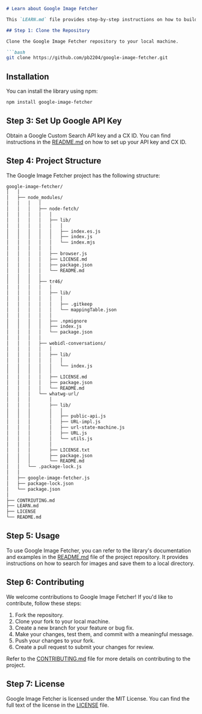 ```markdown
# Learn about Google Image Fetcher

This `LEARN.md` file provides step-by-step instructions on how to build the Google Image Fetcher project.

## Step 1: Clone the Repository

Clone the Google Image Fetcher repository to your local machine.

```bash
git clone https://github.com/pb2204/google-image-fetcher.git
```

## Installation

You can install the library using npm:

```bash
npm install google-image-fetcher
```

## Step 3: Set Up Google API Key

Obtain a Google Custom Search API key and a CX ID. You can find instructions in the [README.md](https://github.com/PB2204/google-image-fetcher/blob/main/README.md) on how to set up your API key and CX ID.

## Step 4: Project Structure

The Google Image Fetcher project has the following structure:

```bash
google-image-fetcher/
│   │
│   ├── node_modules/
│   │   │   │
│   │   │   ├── node-fetch/
│   │   │   │   │
│   │   │   │   ├── lib/
│   │   │   │   │   │
│   │   │   │   │   ├── index.es.js
│   │   │   │   │   ├── index.js
│   │   │   │   │   └── index.mjs
│   │   │   │   │
│   │   │   │   ├── browser.js
│   │   │   │   ├── LICENSE.md
│   │   │   │   ├── package.json
│   │   │   │   └── README.md
│   │   │   │
│   │   │   ├── tr46/
│   │   │   │   │
│   │   │   │   ├── lib/
│   │   │   │   │   │
│   │   │   │   │   ├── .gitkeep
│   │   │   │   │   └── mappingTable.json
│   │   │   │   │
│   │   │   │   ├── .npmignore
│   │   │   │   ├── index.js
│   │   │   │   └── package.json
│   │   │   │
│   │   │   ├── webidl-conversations/
│   │   │   │   │
│   │   │   │   ├── lib/
│   │   │   │   │   │
│   │   │   │   │   └── index.js
│   │   │   │   │
│   │   │   │   ├── LICENSE.md
│   │   │   │   ├── package.json
│   │   │   │   └── README.md
│   │   │   └── whatwg-url/
│   │   │       │
│   │   │       ├── lib/
│   │   │       │   │
│   │   │       │   ├── public-api.js
│   │   │       │   ├── URL-impl.js
│   │   │       │   ├── url-state-machine.js
│   │   │       │   ├── URL.js
│   │   │       │   └── utils.js
│   │   │       │
│   │   │       ├── LICENSE.txt
│   │   │       ├── package.json
│   │   │       └── README.md
│   │   └── .package-lock.js
│   │
│   ├── google-image-fetcher.js
│   ├── package-lock.json
│   └── package.json
│
├── CONTRIUTING.md
├── LEARN.md
├── LICENSE
└── README.md
```

## Step 5: Usage

To use Google Image Fetcher, you can refer to the library's documentation and examples in the [README.md](https://github.com/PB2204/google-image-fetcher/blob/main/README.md) file of the project repository. It provides instructions on how to search for images and save them to a local directory.

## Step 6: Contributing

We welcome contributions to Google Image Fetcher! If you'd like to contribute, follow these steps:

1. Fork the repository.
2. Clone your fork to your local machine.
3. Create a new branch for your feature or bug fix.
4. Make your changes, test them, and commit with a meaningful message.
5. Push your changes to your fork.
6. Create a pull request to submit your changes for review.

Refer to the [CONTRIBUTING.md](https://github.com/PB2204/google-image-fetcher/blob/main/CONTRIBUTING.md) file for more details on contributing to the project.

## Step 7: License

Google Image Fetcher is licensed under the MIT License. You can find the full text of the license in the [LICENSE](https://github.com/PB2204/google-image-fetcher/blob/main/LICENSE) file.
```